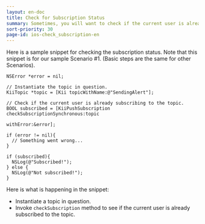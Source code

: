 ```yaml
---
layout: en-doc
title: Check for Subscription Status
summary: Sometimes, you will want to check if the current user is already subscribing to a topic. &nbsp;For example, your application may want to show a "SUBSCRIBE" button for users who have not yet subscribed to a topic but want to show a "UNSUBSCRIBE" button instead for those users who have already subscribed to the topic.
sort-priority: 30
page-id: ios-check_subscription-en
---
```

Here is a sample snippet for checking the subscription status.  Note that this snippet is for our sample Scenario #1.  (Basic steps are the same for other Scenarios).

```objc
NSError *error = nil;

// Instantiate the topic in question.
KiiTopic *topic = [Kii topicWithName:@"SendingAlert"];

// Check if the current user is already subscribing to the topic.
BOOL subscribed = [KiiPushSubscription checkSubscriptionSynchronous:topic
                                                          withError:&error];

if (error != nil){
  // Something went wrong...
}

if (subscribed){
  NSLog(@"Subscribed!");
} else {
  NSLog(@"Not subscribed!");
}
```

Here is what is happening in the snippet:

* Instantiate a topic in question.
* Invoke `checkSubscription` method to see if the current user is already subscribed to the topic.
